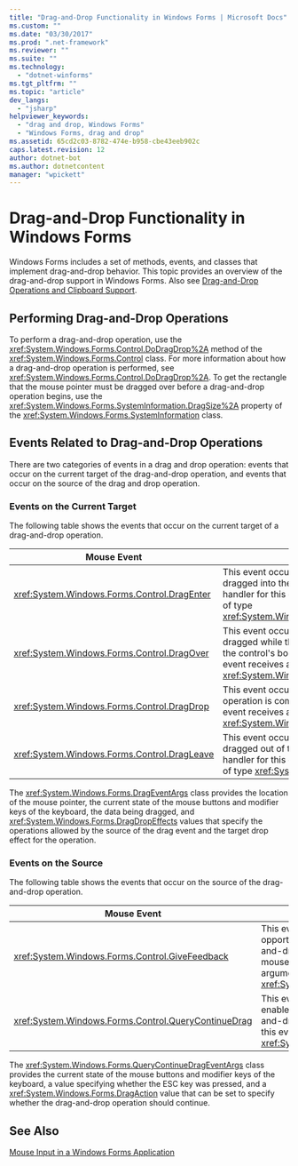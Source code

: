 ```yaml
---
title: "Drag-and-Drop Functionality in Windows Forms | Microsoft Docs"
ms.custom: ""
ms.date: "03/30/2017"
ms.prod: ".net-framework"
ms.reviewer: ""
ms.suite: ""
ms.technology: 
  - "dotnet-winforms"
ms.tgt_pltfrm: ""
ms.topic: "article"
dev_langs: 
  - "jsharp"
helpviewer_keywords: 
  - "drag and drop, Windows Forms"
  - "Windows Forms, drag and drop"
ms.assetid: 65cd2c03-8782-474e-b958-cbe43eeb902c
caps.latest.revision: 12
author: dotnet-bot
ms.author: dotnetcontent
manager: "wpickett"
---
```

# Drag-and-Drop Functionality in Windows Forms
Windows Forms includes a set of methods, events, and classes that implement drag-and-drop behavior. This topic provides an overview of the drag-and-drop support in Windows Forms.  Also see [Drag-and-Drop Operations and Clipboard Support](http://msdn.microsoft.com/library/fe5ebfwe\(v=vs.110\)).  
  
## Performing Drag-and-Drop Operations  
 To perform a drag-and-drop operation, use the <xref:System.Windows.Forms.Control.DoDragDrop%2A> method of the <xref:System.Windows.Forms.Control> class. For more information about how a drag-and-drop operation is performed, see <xref:System.Windows.Forms.Control.DoDragDrop%2A>. To get the rectangle that the mouse pointer must be dragged over before a drag-and-drop operation begins, use the <xref:System.Windows.Forms.SystemInformation.DragSize%2A> property of the <xref:System.Windows.Forms.SystemInformation> class.  
  
## Events Related to Drag-and-Drop Operations  
 There are two categories of events in a drag and drop operation: events that occur on the current target of the drag-and-drop operation, and events that occur on the source of the drag and drop operation.  
  
### Events on the Current Target  
 The following table shows the events that occur on the current target of a drag-and-drop operation.  
  
|Mouse Event|Description|  
|-----------------|-----------------|  
|<xref:System.Windows.Forms.Control.DragEnter>|This event occurs when an object is dragged into the control's bounds. The handler for this event receives an argument of type <xref:System.Windows.Forms.DragEventArgs>.|  
|<xref:System.Windows.Forms.Control.DragOver>|This event occurs when an object is dragged while the mouse pointer is within the control's bounds. The handler for this event receives an argument of type <xref:System.Windows.Forms.DragEventArgs>.|  
|<xref:System.Windows.Forms.Control.DragDrop>|This event occurs when a drag-and-drop operation is completed. The handler for this event receives an argument of type <xref:System.Windows.Forms.DragEventArgs>.|  
|<xref:System.Windows.Forms.Control.DragLeave>|This event occurs when an object is dragged out of the control's bounds. The handler for this event receives an argument of type <xref:System.EventArgs>.|  
  
 The <xref:System.Windows.Forms.DragEventArgs> class provides the location of the mouse pointer, the current state of the mouse buttons and modifier keys of the keyboard, the data being dragged, and <xref:System.Windows.Forms.DragDropEffects> values that specify the operations allowed by the source of the drag event and the target drop effect for the operation.  
  
### Events on the Source  
 The following table shows the events that occur on the source of the drag-and-drop operation.  
  
|Mouse Event|Description|  
|-----------------|-----------------|  
|<xref:System.Windows.Forms.Control.GiveFeedback>|This event occurs during a drag operation. It provides an opportunity to give a visual cue to the user that the drag-and-drop operation is occurring, such as changing the mouse pointer. The handler for this event receives an argument of type <xref:System.Windows.Forms.GiveFeedbackEventArgs>.|  
|<xref:System.Windows.Forms.Control.QueryContinueDrag>|This event is raised during a drag-and-drop operation and enables the drag source to determine whether the drag-and-drop operation should be canceled. The handler for this event receives an argument of type <xref:System.Windows.Forms.QueryContinueDragEventArgs>.|  
  
 The <xref:System.Windows.Forms.QueryContinueDragEventArgs> class provides the current state of the mouse buttons and modifier keys of the keyboard, a value specifying whether the ESC key was pressed, and a <xref:System.Windows.Forms.DragAction> value that can be set to specify whether the drag-and-drop operation should continue.  
  
## See Also  
 [Mouse Input in a Windows Forms Application](../../../docs/framework/winforms/mouse-input-in-a-windows-forms-application.md)